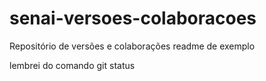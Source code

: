 ﻿# senai-versoes-colaboracoes
Repositório de versões e colaborações
readme  de exemplo

lembrei do comando git status
